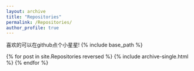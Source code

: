 ```yaml
---
layout: archive
title: "Repositories"
permalink: /Repositories/
author_profile: true
---
```

喜欢的可以在github点个小星星! 
{% include base_path %}

{% for post in site.Repositories reversed %}
  {% include archive-single.html %}
{% endfor %}

